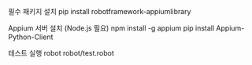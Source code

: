 필수 패키지 설치
pip install robotframework-appiumlibrary

Appium 서버 설치 (Node.js 필요) 
npm install -g appium
pip install Appium-Python-Client

테스트 실행
robot robot/test.robot
